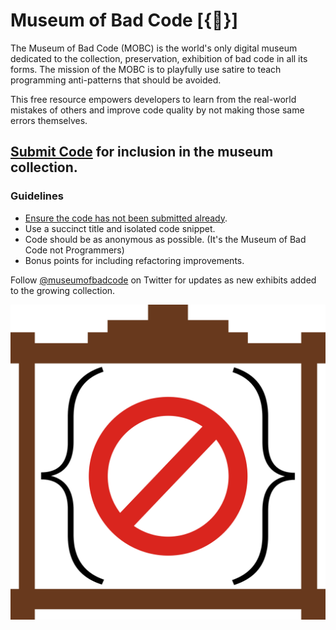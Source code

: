 # Museum of Bad Code [{🚫}]

The Museum of Bad Code (MOBC) is the world's only digital museum dedicated to the collection, preservation, exhibition of bad code in all its forms. The mission of the MOBC is to playfully use satire to teach programming anti-patterns that should be avoided.

This free resource empowers developers to learn from the real-world mistakes of others and improve code quality by not making those same errors themselves.

## [Submit Code](../../issues/new) for inclusion in the museum collection.

### Guidelines

- [Ensure the code has not been submitted already](../../issues?q=is%3Aissue).
- Use a succinct title and isolated code snippet.
- Code should be as anonymous as possible. (It's the Museum of Bad Code not Programmers)
- Bonus points for including refactoring improvements.

Follow [@museumofbadcode](https://twitter.com/museumofbadcode) on Twitter for updates as new exhibits added to the growing collection.

![Museum of Bad Code Logo](https://raw.githubusercontent.com/daniellmb/Museum-of-Bad-Code/gh-pages/logo.png)
